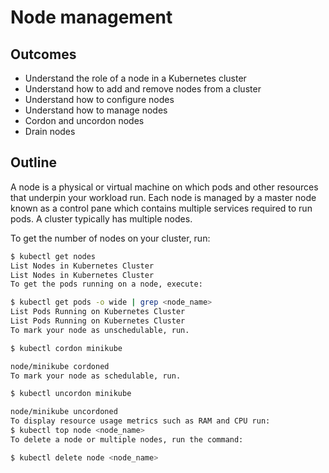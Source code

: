 # Node management

## Outcomes

- Understand the role of a node in a Kubernetes cluster
- Understand how to add and remove nodes from a cluster
- Understand how to configure nodes
- Understand how to manage nodes
- Cordon and uncordon nodes
- Drain nodes

## Outline

A node is a physical or virtual machine on which pods and other resources that underpin your workload run. Each node is managed by a master node known as a control pane which contains multiple services required to run pods. A cluster typically has multiple nodes.

To get the number of nodes on your cluster, run:

```bash
$ kubectl get nodes
List Nodes in Kubernetes Cluster
List Nodes in Kubernetes Cluster
To get the pods running on a node, execute:
```

```bash
$ kubectl get pods -o wide | grep <node_name>
List Pods Running on Kubernetes Cluster
List Pods Running on Kubernetes Cluster
To mark your node as unschedulable, run.

$ kubectl cordon minikube

node/minikube cordoned
To mark your node as schedulable, run.
```

```bash
$ kubectl uncordon minikube

node/minikube uncordoned
To display resource usage metrics such as RAM and CPU run:
$ kubectl top node <node_name>
To delete a node or multiple nodes, run the command:

$ kubectl delete node <node_name>
```